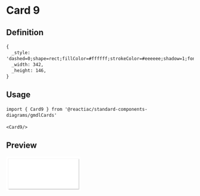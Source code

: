 # Card 9

## Definition

```
{
  _style: 'dashed=0;shape=rect;fillColor=#ffffff;strokeColor=#eeeeee;shadow=1;fontColor=#000000;fontSize=24;fontStyle=0;verticalAlign=top;spacingBottom=0;spacingLeft=16;spacingTop=15;align=left;whiteSpace=wrap;html=1;',
  _width: 342,
  _height: 146,
}
```

## Usage

```
import { Card9 } from '@reactiac/standard-components-diagrams/gmdlCards'

<Card9/>
```

## Preview

<img src="./card-9.png" width="200"/>
